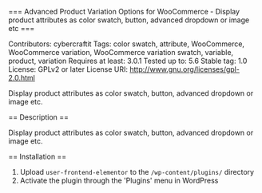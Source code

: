 === Advanced Product Variation Options for WooCommerce - Display product attributes as color swatch, button, advanced dropdown or image etc ===

Contributors: cybercraftit
Tags: color swatch, attribute, WooCommerce, WooCommerce variation, WooCommerce variation swatch, variable, product, variation
Requires at least: 3.0.1
Tested up to: 5.6
Stable tag: 1.0
License: GPLv2 or later
License URI: http://www.gnu.org/licenses/gpl-2.0.html

Display product attributes as color swatch, button, advanced dropdown or image etc.

== Description ==

Display product attributes as color swatch, button, advanced dropdown or image etc.


== Installation ==

1. Upload `user-frontend-elementor` to the `/wp-content/plugins/` directory
2. Activate the plugin through the 'Plugins' menu in WordPress
